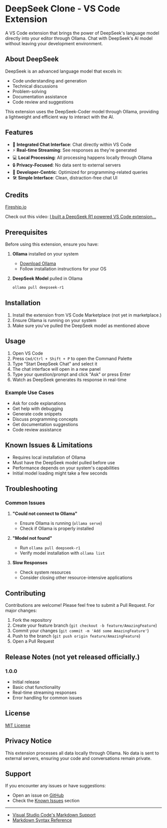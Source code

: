 # DeepSeek Clone - VS Code Extension

A VS Code extension that brings the power of DeepSeek's language model directly into your editor through Ollama. Chat with DeepSeek's AI model without leaving your development environment.

## About DeepSeek

DeepSeek is an advanced language model that excels in:
- Code understanding and generation
- Technical discussions
- Problem-solving
- Documentation assistance
- Code review and suggestions

This extension uses the DeepSeek-Coder model through Ollama, providing a lightweight and efficient way to interact with the AI.

## Features

- 🚀 **Integrated Chat Interface**: Chat directly within VS Code
- ⚡ **Real-time Streaming**: See responses as they're generated
- 💻 **Local Processing**: All processing happens locally through Ollama
- 🔒 **Privacy-Focused**: No data sent to external servers
- 🎯 **Developer-Centric**: Optimized for programming-related queries
- 🛠 **Simple Interface**: Clean, distraction-free chat UI

## Credits 
[Fireship.io](https://github.com/fireship-io)

Check out this video: [I built a DeepSeek R1 powered VS Code extension…
](https://www.youtube.com/watch?v=clJCDHml2cA)

## Prerequisites

Before using this extension, ensure you have:

1. **Ollama** installed on your system
   - [Download Ollama](https://ollama.ai/download)
   - Follow installation instructions for your OS

2. **DeepSeek Model** pulled in Ollama
   ```bash
   ollama pull deepseek-r1
   ```

## Installation

1. Install the extension from VS Code Marketplace (not yet in marketplace.)
2. Ensure Ollama is running on your system
3. Make sure you've pulled the DeepSeek model as mentioned above

## Usage

1. Open VS Code
2. Press `Cmd/Ctrl + Shift + P` to open the Command Palette
3. Type "Start DeepSeek Chat" and select it
4. The chat interface will open in a new panel
5. Type your question/prompt and click "Ask" or press Enter
6. Watch as DeepSeek generates its response in real-time

### Example Use Cases

- Ask for code explanations
- Get help with debugging
- Generate code snippets
- Discuss programming concepts
- Get documentation suggestions
- Code review assistance

## Known Issues & Limitations

- Requires local installation of Ollama
- Must have the DeepSeek model pulled before use
- Performance depends on your system's capabilities
- Initial model loading might take a few seconds

## Troubleshooting

### Common Issues

1. **"Could not connect to Ollama"**
   - Ensure Ollama is running (`ollama serve`)
   - Check if Ollama is properly installed

2. **"Model not found"**
   - Run `ollama pull deepseek-r1`
   - Verify model installation with `ollama list`

3. **Slow Responses**
   - Check system resources
   - Consider closing other resource-intensive applications

## Contributing

Contributions are welcome! Please feel free to submit a Pull Request. For major changes:

1. Fork the repository
2. Create your feature branch (`git checkout -b feature/AmazingFeature`)
3. Commit your changes (`git commit -m 'Add some AmazingFeature'`)
4. Push to the branch (`git push origin feature/AmazingFeature`)
5. Open a Pull Request

## Release Notes (not yet released officially.)

### 1.0.0
- Initial release
- Basic chat functionality
- Real-time streaming responses
- Error handling for common issues

## License

[MIT License](LICENSE)



## Privacy Notice

This extension processes all data locally through Ollama. No data is sent to external servers, ensuring your code and conversations remain private.

## Support

If you encounter any issues or have suggestions:
- Open an issue on [GitHub](https://github.com/joegeorge022/Deepseek-Extension/issues)
- Check the [Known Issues](#known-issues--limitations) section

---


* [Visual Studio Code's Markdown Support](http://code.visualstudio.com/docs/languages/markdown)
* [Markdown Syntax Reference](https://help.github.com/articles/markdown-basics/)
